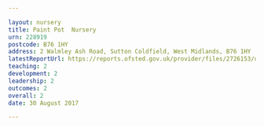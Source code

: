 ```yaml
---

layout: nursery
title: Paint Pot  Nursery
urn: 228919
postcode: B76 1HY
address: 2 Walmley Ash Road, Sutton Coldfield, West Midlands, B76 1HY
latestReportUrl: https://reports.ofsted.gov.uk/provider/files/2726153/urn/228919.pdf
teaching: 2
development: 2
leadership: 2
outcomes: 2
overall: 2
date: 30 August 2017

---
```

